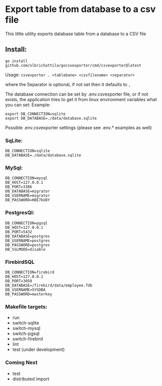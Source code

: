 # Export table from database to a csv file

This little utility exports database table from a database to a CSV file

## Install:
```
go install github.com/olbrichattila/gocsvexporter/cmd/csvexporter@latest
```

Usage: ```csvexporter . <tablebane> <csvfilename> <separator>```

where the Separator is optional, if not set then it defaults to ```,```

The database connection can be set by .env.csvexporter file, or if not exists, the application tries to get it from linux environment variables what you can set:
Example:

```
export DB_CONNECTION=sqlite
export DB_DATABASE=./data/database.sqlite

```

Possible .env.csvexporter settings (please see .env.* examples as well)


### SqLite:
```
DB_CONNECTION=sqlite
DB_DATABASE=./data/database.sqlite
```

### MySql:
```
DB_CONNECTION=mysql
DB_HOST=127.0.0.1
DB_PORT=3306
DB_DATABASE=migrator
DB_USERNAME=migrator
DB_PASSWORD=H8E7kU8Y
```

### PostgresQl:
```
DB_CONNECTION=pgsql
DB_HOST=127.0.0.1
DB_PORT=5432
DB_DATABASE=postgres
DB_USERNAME=postgres
DB_PASSWORD=postgres
DB_SSLMODE=disable
```

### FirebirdSQL
```
DB_CONNECTION=firebird
DB_HOST=127.0.0.1
DB_PORT=3050
DB_DATABASE=/firebird/data/employee.fdb
DB_USERNAME=SYSDBA
DB_PASSWORD=masterkey
```

### Makefile targets:
- run
- switch-sqlite
- switch-mysql
- switch-pgsql
- switch-firebird
- lint
- test (under development)

### Coming Next
- test
- distributed import
